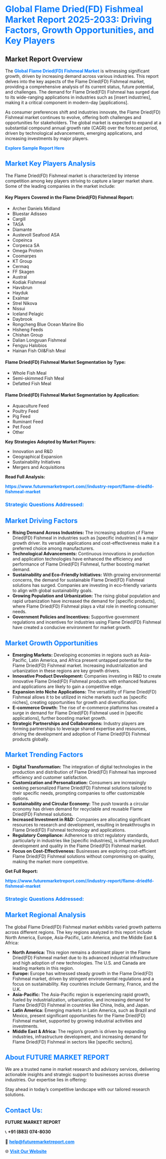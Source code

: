 <h1 style="color: #007BFF;">Global Flame Dried(FD) Fishmeal Market Report 2025-2033: Driving Factors, Growth Opportunities, and Key Players</h1>

<section id="overview">
<h2>Market Report Overview</h2>
<p>The <a href="https://www.futuremarketreport.com//industry-report/flame-driedfd-fishmeal-market" style="color: #007BFF; text-decoration: none;"><strong>Global Flame Dried(FD) Fishmeal Market</strong></a> is witnessing significant growth, driven by increasing demand across various industries. This report delves into the key aspects of the Flame Dried(FD) Fishmeal market, providing a comprehensive analysis of its current status, future potential, and challenges. The demand for Flame Dried(FD) Fishmeal has surged due to its wide-ranging applications in industries such as [insert industries], making it a critical component in modern-day [applications].</p>
<p>As consumer preferences shift and industries innovate, the Flame Dried(FD) Fishmeal market continues to evolve, offering both challenges and opportunities for stakeholders. The global market is expected to expand at a substantial compound annual growth rate (CAGR) over the forecast period, driven by technological advancements, emerging applications, and increasing investments by major players.</p>
</section>

<section id="overview">
<p><a href="https://www.futuremarketreport.com//request-sample/reportId=90820" style="color: #007BFF; text-decoration: none;"><strong>Explore Sample Report Here</strong></a></p>
</section>

<section id="key-players">
<h2 style="color: #007BFF;">Market Key Players Analysis</h2>
<p>The Flame Dried(FD) Fishmeal market is characterized by intense competition among key players striving to capture a larger market share. Some of the leading companies in the market include:</p>
<h4>Key Players Covered in the Flame Dried(FD) Fishmeal Report:</h4>
<ul><li>Archer Daniels Midland</li><li>Bluestar Adisseo</li><li>Cargill</li><li>TASA</li><li>Diamante</li><li>Austevoll Seafood ASA</li><li>Copeinca</li><li>Corpesca SA</li><li>Omega Protein</li><li>Coomarpes</li><li>KT Group</li><li>Cermaq</li><li>FF Skagen</li><li>Austral</li><li>Kodiak Fishmeal</li><li>Havsbrun</li><li>Hayduk</li><li>Exalmar</li><li>Strel Nikova</li><li>Nissui</li><li>Iceland Pelagic</li><li>Daybrook</li><li>Rongcheng Blue Ocean Marine Bio</li><li>Hisheng Feeds</li><li>Chishan Group</li><li>Dalian Longyuan Fishmeal</li><li>Fengyu Halobios</li><li>Hainan Fish Oil&amp;Fish Meal</li></ul>
<h4>Flame Dried(FD) Fishmeal Market Segmentation by Type:</h4>
<ul><li>Whole Fish Meal</li><li>Semi-skimmed Fish Meal</li><li>Defatted Fish Meal</li></ul>

<h4>Flame Dried(FD) Fishmeal Market Segmentation by Application:</h4>
<ul><li>Aquaculture Feed</li><li>Poultry Feed</li><li>Pig Feed</li><li>Ruminant Feed</li><li>Pet Food</li><li>Other</li></ul>
<p><strong>Key Strategies Adopted by Market Players:</strong></p>
<ul>
<li>Innovation and R&D</li>
<li>Geographical Expansion</li>
<li>Sustainability Initiatives</li>
<li>Mergers and Acquisitions</li>
</ul>
</section>

<section>
<p><strong>Read Full Analysis: </strong></p><a href="https://www.futuremarketreport.com//industry-report/flame-driedfd-fishmeal-market" style="color: #007BFF; text-decoration: none;"><strong>https://www.futuremarketreport.com//industry-report/flame-driedfd-fishmeal-market</strong></a>
<h3 style="color: #007BFF;">Strategic Questions Addressed:</h3>
</section>

<section id="driving-factors">
<h2 style="color: #007BFF;">Market Driving Factors</h2>
<ul>
<li><strong>Rising Demand Across Industries:</strong> The increasing adoption of Flame Dried(FD) Fishmeal in industries such as [specific industries] is a major growth driver. Its versatile applications and cost-effectiveness make it a preferred choice among manufacturers.</li>
<li><strong>Technological Advancements:</strong> Continuous innovations in production and application technologies have enhanced the efficiency and performance of Flame Dried(FD) Fishmeal, further boosting market demand.</li>
<li><strong>Sustainability and Eco-Friendly Initiatives:</strong> With growing environmental concerns, the demand for sustainable Flame Dried(FD) Fishmeal solutions has surged. Companies are investing in eco-friendly variants to align with global sustainability goals.</li>
<li><strong>Growing Population and Urbanization:</strong> The rising global population and rapid urbanization have increased the demand for [specific products], where Flame Dried(FD) Fishmeal plays a vital role in meeting consumer needs.</li>
<li><strong>Government Policies and Incentives:</strong> Supportive government regulations and incentives for industries using Flame Dried(FD) Fishmeal have created a conducive environment for market growth.</li>
</ul>
</section>

<section id="growth-opportunities">
<h2 style="color: #007BFF;">Market Growth Opportunities</h2>
<ul>
<li><strong>Emerging Markets:</strong> Developing economies in regions such as Asia-Pacific, Latin America, and Africa present untapped potential for the Flame Dried(FD) Fishmeal market. Increasing industrialization and urbanization in these regions are key growth drivers.</li>
<li><strong>Innovative Product Development:</strong> Companies investing in R&D to create innovative Flame Dried(FD) Fishmeal products with enhanced features and applications are likely to gain a competitive edge.</li>
<li><strong>Expansion into Niche Applications:</strong> The versatility of Flame Dried(FD) Fishmeal allows it to be utilized in niche markets such as [specific niches], creating opportunities for growth and diversification.</li>
<li><strong>E-commerce Growth:</strong> The rise of e-commerce platforms has created a surge in demand for Flame Dried(FD) Fishmeal used in [specific applications], further boosting market growth.</li>
<li><strong>Strategic Partnerships and Collaborations:</strong> Industry players are forming partnerships to leverage shared expertise and resources, driving the development and adoption of Flame Dried(FD) Fishmeal products globally.</li>
</ul>
</section>

<section id="trending-factors">
<h2 style="color: #007BFF;">Market Trending Factors</h2>
<ul>
<li><strong>Digital Transformation:</strong> The integration of digital technologies in the production and distribution of Flame Dried(FD) Fishmeal has improved efficiency and customer satisfaction.</li>
<li><strong>Customization and Personalization:</strong> Consumers are increasingly seeking personalized Flame Dried(FD) Fishmeal solutions tailored to their specific needs, prompting companies to offer customizable options.</li>
<li><strong>Sustainability and Circular Economy:</strong> The push towards a circular economy has driven demand for recyclable and reusable Flame Dried(FD) Fishmeal solutions.</li>
<li><strong>Increased Investment in R&D:</strong> Companies are allocating significant resources to research and development, resulting in breakthroughs in Flame Dried(FD) Fishmeal technology and applications.</li>
<li><strong>Regulatory Compliance:</strong> Adherence to strict regulatory standards, particularly in industries like [specific industries], is influencing product development and quality in the Flame Dried(FD) Fishmeal market.</li>
<li><strong>Focus on Cost-Effectiveness:</strong> Businesses are exploring cost-efficient Flame Dried(FD) Fishmeal solutions without compromising on quality, making the market more competitive.</li>
</ul>
</section>

<section>
<p><strong>Get Full Report: </strong></p><a href="https://www.futuremarketreport.com//industry-report/flame-driedfd-fishmeal-market" style="color: #007BFF; text-decoration: none;"><strong>https://www.futuremarketreport.com//industry-report/flame-driedfd-fishmeal-market</strong></a>
<h3 style="color: #007BFF;">Strategic Questions Addressed:</h3>
</section>


<section id="regional-analysis">
<h2 style="color: #007BFF;">Market Regional Analysis</h2>
<p>The global Flame Dried(FD) Fishmeal market exhibits varied growth patterns across different regions. The key regions analyzed in this report include North America, Europe, Asia-Pacific, Latin America, and the Middle East & Africa:</p>
<ul>
<li><strong>North America:</strong> This region remains a dominant player in the Flame Dried(FD) Fishmeal market due to its advanced industrial infrastructure and high adoption of new technologies. The U.S. and Canada are leading markets in this region.</li>
<li><strong>Europe:</strong> Europe has witnessed steady growth in the Flame Dried(FD) Fishmeal market, driven by stringent environmental regulations and a focus on sustainability. Key countries include Germany, France, and the U.K.</li>
<li><strong>Asia-Pacific:</strong> The Asia-Pacific region is experiencing rapid growth, fueled by industrialization, urbanization, and increasing demand for Flame Dried(FD) Fishmeal in countries like China, India, and Japan.</li>
<li><strong>Latin America:</strong> Emerging markets in Latin America, such as Brazil and Mexico, present significant opportunities for the Flame Dried(FD) Fishmeal market, supported by growing industrial activities and investments.</li>
<li><strong>Middle East & Africa:</strong> The region’s growth is driven by expanding industries, infrastructure development, and increasing demand for Flame Dried(FD) Fishmeal in sectors like [specific sectors].</li>
</ul>
</section>

<footer>
<h2 style="color: #007BFF;">About FUTURE MARKET REPORT</h2>
<p>We are a trusted name in market research and advisory services, delivering actionable insights and strategic support to businesses across diverse industries. Our expertise lies in offering:</p>

<p>Stay ahead in today’s competitive landscape with our tailored research solutions.</p>

<h2 style="color: #007BFF;">Contact Us:</h2>
<p><strong>FUTURE MARKET REPORT</strong></p>
<p>📞 <strong>+91 (883) 074-8030</strong></p>
<p>📧 <strong><a href="mailto:help@futuremarketreport.com" style="color: #007BFF;">help@futuremarketreport.com</a></strong></p>
<p>🌐 <strong><a href="https://www.futuremarketreport.com/" style="color: #007BFF;">Visit Our Website</a></strong></p>
</footer>